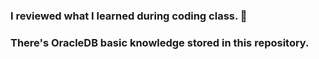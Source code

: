 ### I reviewed what I learned during coding class. 🧐
### There's OracleDB basic knowledge stored in this repository.

